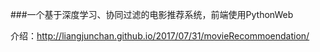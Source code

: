 ###一个基于深度学习、协同过滤的电影推荐系统，前端使用PythonWeb

介绍：http://liangjunchan.github.io/2017/07/31/movieRecommoendation/

